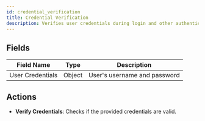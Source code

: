 ```yaml
---
id: credential_verification
title: Credential Verification
description: Verifies user credentials during login and other authentication processes.
---
```


## Fields

| Field Name   | Type    | Description                        |
|--------------|---------|------------------------------------|
| User Credentials | Object | User's username and password |

## Actions

- **Verify Credentials**: Checks if the provided credentials are valid.
